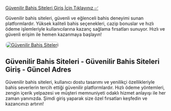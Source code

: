 <a href="https://shorto.link/iijTa">Güvenilir Bahis Siteleri Giriş İçin Tıklayınız ✅</a>

<p>Güvenilir bahis siteleri, güvenli ve eğlenceli bahis deneyimi sunan platformlardır. Yüksek kaliteli bahis seçenekleri, cazip bonuslar ve hızlı ödeme işlemleriyle kullanıcılarına kazanç sağlama fırsatları sunuyor. Hızlı ve güvenli erişim ile hemen kazanmaya başlayın!</p>

<a href="https://shorto.link/iijTa" title="Güvenilir Bahis Siteleri">
  <img src="https://i.ibb.co/MkY55wf/photo-2025-01-15-16-52-46.jpg" alt="Güvenilir Bahis Siteleri" style="max-width: 100%; border: 2px solid #ddd; border-radius: 10px;">
</a>

<h2>Güvenilir Bahis Siteleri - Güvenilir Bahis Siteleri Giriş - Güncel Adres</h2>

<p>Güvenilir bahis siteleri, kullanıcı dostu tasarımı ve yenilikçi özellikleriyle bahis severlerin tercih ettiği güvenilir platformlardır. Hızlı ödeme yöntemleri, zengin içerik yelpazesi ve müşteri memnuniyeti odaklı hizmet anlayışı ile her zaman yanınızda. Şimdi giriş yaparak size özel fırsatları keşfedin ve kazancınızı artırın!</p>
